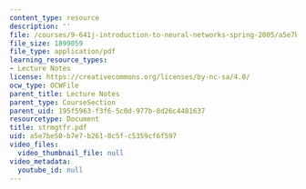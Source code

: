 ```yaml
---
content_type: resource
description: ''
file: /courses/9-641j-introduction-to-neural-networks-spring-2005/a5e7be50b7e7b2610c5fc5359cf6f597_strmgtfr.pdf
file_size: 1899059
file_type: application/pdf
learning_resource_types:
- Lecture Notes
license: https://creativecommons.org/licenses/by-nc-sa/4.0/
ocw_type: OCWFile
parent_title: Lecture Notes
parent_type: CourseSection
parent_uid: 195f5963-f3f6-5c0d-977b-8d26c4481637
resourcetype: Document
title: strmgtfr.pdf
uid: a5e7be50-b7e7-b261-0c5f-c5359cf6f597
video_files:
  video_thumbnail_file: null
video_metadata:
  youtube_id: null
---
```

